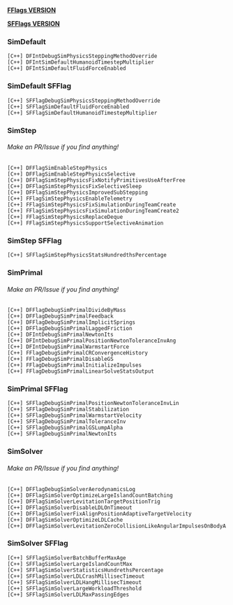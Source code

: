 [ **FFlags VERSION**](https://github.com/00000000000000000001ai/SimPrimal-FFlags/tree/FFlags-Version)

[ **SFFlags VERSION**](https://github.com/00000000000000000001ai/SimPrimal-FFlags/tree/SFFlags-Version)

### SimDefault 
```
[C++] DFIntDebugSimPhysicsSteppingMethodOverride
[C++] DFIntSimDefaultHumanoidTimestepMultiplier
[C++] DFIntSimDefaultFluidForceEnabled
```
### SimDefault SFFlag
```
[C++] SFFlagDebugSimPhysicsSteppingMethodOverride
[C++] SFFlagSimDefaultFluidForceEnabled
[C++] SFFlagSimDefaultHumanoidTimestepMultiplier
```
### SimStep
###### Make an PR/Issue if you find anything!
```
[C++] DFFlagSimEnableStepPhysics
[C++] DFFlagSimEnableStepPhysicsSelective
[C++] DFFlagSimStepPhysicsFixNotifyPrimitivesUseAfterFree
[C++] DFFlagSimStepPhysicsFixSelectiveSleep
[C++] DFFlagSimStepPhysicsImprovedSubStepping
[C++] FFlagSimStepPhysicsEnableTelemetry
[C++] FFlagSimStepPhysicsFixSimulationDuringTeamCreate
[C++] FFlagSimStepPhysicsFixSimulationDuringTeamCreate2
[C++] FFlagSimStepPhysicsReplaceDeque
[C++] FFlagSimStepPhysicsSupportSelectiveAnimation
```
### SimStep SFFlag
```
[C++] SFFlagSimStepPhysicsStatsHundredthsPercentage
```
### SimPrimal
###### Make an PR/Issue if you find anything!
```
[C++] DFFlagDebugSimPrimalDivideByMass
[C++] DFFlagDebugSimPrimalFeedback
[C++] DFFlagDebugSimPrimalImplicitSprings
[C++] DFFlagDebugSimPrimalLaggedFriction
[C++] DFIntDebugSimPrimalNewtonIts
[C++] DFIntDebugSimPrimalPositionNewtonToleranceInvAng
[C++] DFIntDebugSimPrimalWarmstartForce
[C++] FFlagDebugSimPrimalCRConvergenceHistory
[C++] FFlagDebugSimPrimalDisableGS
[C++] FFlagDebugSimPrimalInitializeImpulses
[C++] FFlagDebugSimPrimalLinearSolveStatsOutput
```
### SimPrimal SFFlag
```
[C++] SFFlagDebugSimPrimalPositionNewtonToleranceInvLin
[C++] SFFlagDebugSimPrimalStabilization
[C++] SFFlagDebugSimPrimalWarmstartVelocity
[C++] SFFlagDebugSimPrimalToleranceInv
[C++] SFFlagDebugSimPrimalGSLumpAlpha
[C++] SFFlagDebugSimPrimalNewtonIts
```
### SimSolver
###### Make an PR/Issue if you find anything!
```
[C++] DFFlagDebugSimSolverAerodynamicsLog
[C++] DFFlagSimSolverOptimizeLargeIslandCountBatching
[C++] DFFlagSimSolverLevitationTargetPositionTrig
[C++] DFFlagSimSolverDisableLDLOnTimeout
[C++] DFFlagSimSolverFixAlignPositionAdaptiveTargetVelocity
[C++] DFFlagSimSolverOptimizeLDLCache
[C++] DFFlagSimSolverLevitationZeroCollisionLikeAngularImpulsesOnBodyA
```
### SimSolver SFFlag
```
[C++] SFFlagSimSolverBatchBufferMaxAge
[C++] SFFlagSimSolverLargeIslandCountMax
[C++] SFFlagSimSolverStatisticsHundrethsPercentage
[C++] SFFlagSimSolverLDLCrashMillisecTimeout
[C++] SFFlagSimSolverLDLHangMillisecTimeout
[C++] SFFlagSimSolverLargeWorkloadThreshold
[C++] SFFlagSimSolverLDLMaxPassingEdges
```
